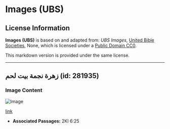 # Images (UBS)

## License Information

**Images (UBS)** is based on and adapted from: _UBS Images_, [United Bible Societies](https://unitedbiblesocieties.org/), None, which is licensed under a [Public Domain CC0](https://creativecommons.org/public-domain/cc0/).

This markdown version is provided under the same license.



--------------------------------

## زهرة نجمة بيت لحم (id: 281935)

### Image Content

![Image](https://cdn.aquifer.bible/aquifer-content/resources/Media/WEB-0836_star_of_bethlehem_flower.jpg)

[link](https://cdn.aquifer.bible/aquifer-content/resources/Media/WEB-0836_star_of_bethlehem_flower.jpg)

* **Associated Passages:** 2KI 6:25

